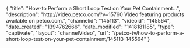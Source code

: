 {
    "title": "How-to Perform a Short Loop Test on Your Pet Containment...",
    "description": "http:\/\/video.petco.com\/?v=15760 Video featuring products available on petco.com.",
    "channelid": "145113",
    "videoid": "145564",
    "date_created": "1394762666",
    "date_modified": "1418181185",
    "type": "captivate",
    "layout": "channelVideo",
    "url": "\/petco-tv\/how-to-perform-a-short-loop-test-on-your-pet-containment\/145113-145564"
}